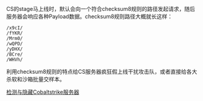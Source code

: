 CS的stage马上线时，默认会向一个符合checksum8规则的路径发起请求，随后服务器会响应各种Payload数据。checksum8规则路径大概就长这样：

	/x9cI/
	/fYKR/
	/Mrm0/
	/wQPD/
	/yDHX/
	/BCre/
	/WHVh/

利用checksum8规则的特点给CS服务器疯狂假上线干扰攻击队，或者直接给各大杀软和沙箱批量交样本。

[检测与隐藏Cobaltstrike服务器](https://hosch3n.github.io/2020/12/16/%E6%A3%80%E6%B5%8B%E4%B8%8E%E9%9A%90%E8%97%8FCobaltstrike%E6%9C%8D%E5%8A%A1%E5%99%A8/)

